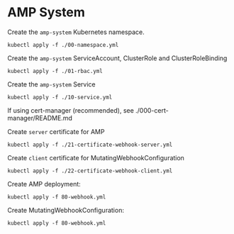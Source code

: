 # AMP System

Create the `amp-system` Kubernetes namespace.
```shell
kubectl apply -f ./00-namespace.yml
```

Create the `amp-system` ServiceAccount, ClusterRole and ClusterRoleBinding
```shell
kubectl apply -f ./01-rbac.yml
```

Create the `amp-system` Service
```shell
kubectl apply -f ./10-service.yml
```

If using cert-manager (recommended), see ./000-cert-manager/README.md

Create `server` certificate for AMP
```shell
kubectl apply -f ./21-certificate-webhook-server.yml
```

Create `client` certificate for MutatingWebhookConfiguration
```shell
kubectl apply -f ./22-certificate-webhook-client.yml
```

Create AMP deployment:
```shell
kubectl apply -f 80-webhook.yml
```

Create MutatingWebhookConfiguration:

```shell
kubectl apply -f 80-webhook.yml
```